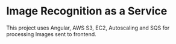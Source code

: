 # Image Recognition as a Service

This project uses Angular, AWS S3, EC2, Autoscaling and SQS for processing Images sent to frontend.
